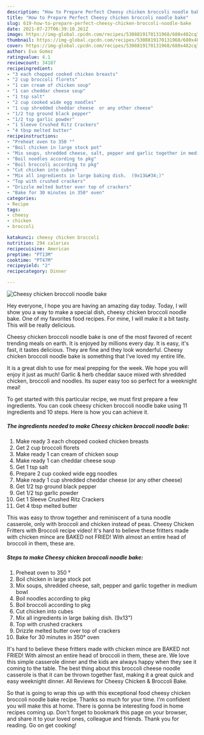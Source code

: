 ```yaml
---
description: "How to Prepare Perfect Cheesy chicken broccoli noodle bake"
title: "How to Prepare Perfect Cheesy chicken broccoli noodle bake"
slug: 619-how-to-prepare-perfect-cheesy-chicken-broccoli-noodle-bake
date: 2021-07-27T06:39:10.261Z
image: https://img-global.cpcdn.com/recipes/5308819170131968/680x482cq70/cheesy-chicken-broccoli-noodle-bake-recipe-main-photo.jpg
thumbnail: https://img-global.cpcdn.com/recipes/5308819170131968/680x482cq70/cheesy-chicken-broccoli-noodle-bake-recipe-main-photo.jpg
cover: https://img-global.cpcdn.com/recipes/5308819170131968/680x482cq70/cheesy-chicken-broccoli-noodle-bake-recipe-main-photo.jpg
author: Eva Gomez
ratingvalue: 4.1
reviewcount: 34187
recipeingredient:
- "3 each chopped cooked chicken breasts"
- "2 cup broccoli florets"
- "1 can cream of chicken soup"
- "1 can cheddar cheese soup"
- "1 tsp salt"
- "2 cup cooked wide egg noodles"
- "1 cup shredded cheddar cheese  or any other cheese"
- "1/2 tsp ground black pepper"
- "1/2 tsp garlic powder"
- "1 Sleeve Crushed Ritz Crackers"
- "4 tbsp melted butter"
recipeinstructions:
- "Preheat oven to 350 °"
- "Boil chicken in large stock pot"
- "Mix soups, shredded cheese, salt, pepper and garlic together in medium bowl"
- "Boil noodles according to pkg"
- "Boil broccoli according to pkg"
- "Cut chicken into cubes"
- "Mix all ingredients in large baking dish.  (9x13&#34;)"
- "Top with crushed crackers"
- "Drizzle melted butter over top of crackers"
- "Bake for 30 minutes in 350° oven"
categories:
- Recipe
tags:
- cheesy
- chicken
- broccoli

katakunci: cheesy chicken broccoli 
nutrition: 294 calories
recipecuisine: American
preptime: "PT13M"
cooktime: "PT47M"
recipeyield: "2"
recipecategory: Dinner

---
```



![Cheesy chicken broccoli noodle bake](https://img-global.cpcdn.com/recipes/5308819170131968/680x482cq70/cheesy-chicken-broccoli-noodle-bake-recipe-main-photo.jpg)

Hey everyone, I hope you are having an amazing day today. Today, I will show you a way to make a special dish, cheesy chicken broccoli noodle bake. One of my favorites food recipes. For mine, I will make it a bit tasty. This will be really delicious.

Cheesy chicken broccoli noodle bake is one of the most favored of recent trending meals on earth. It is enjoyed by millions every day. It is easy, it's fast, it tastes delicious. They are fine and they look wonderful. Cheesy chicken broccoli noodle bake is something that I've loved my entire life.

It is a great dish to use for meal prepping for the week. We hope you will enjoy it just as much! Garlic &amp; herb cheddar sauce mixed with shredded chicken, broccoli and noodles. Its super easy too so perfect for a weeknight meal!


To get started with this particular recipe, we must first prepare a few ingredients. You can cook cheesy chicken broccoli noodle bake using 11 ingredients and 10 steps. Here is how you can achieve it.

<!--inarticleads1-->

##### The ingredients needed to make Cheesy chicken broccoli noodle bake:

1. Make ready 3 each chopped cooked chicken breasts
1. Get 2 cup broccoli florets
1. Make ready 1 can cream of chicken soup
1. Make ready 1 can cheddar cheese soup
1. Get 1 tsp salt
1. Prepare 2 cup cooked wide egg noodles
1. Make ready 1 cup shredded cheddar cheese  (or any other cheese)
1. Get 1/2 tsp ground black pepper
1. Get 1/2 tsp garlic powder
1. Get 1 Sleeve Crushed Ritz Crackers
1. Get 4 tbsp melted butter


This was easy to throw together and reminiscent of a tuna noodle casserole, only with broccoli and chicken instead of peas. Cheesy Chicken Fritters with Broccoli recipe video! It&#39;s hard to believe these fritters made with chicken mince are BAKED not FRIED! With almost an entire head of broccoli in them, these are. 

<!--inarticleads2-->

##### Steps to make Cheesy chicken broccoli noodle bake:

1. Preheat oven to 350 °
1. Boil chicken in large stock pot
1. Mix soups, shredded cheese, salt, pepper and garlic together in medium bowl
1. Boil noodles according to pkg
1. Boil broccoli according to pkg
1. Cut chicken into cubes
1. Mix all ingredients in large baking dish.  (9x13&#34;)
1. Top with crushed crackers
1. Drizzle melted butter over top of crackers
1. Bake for 30 minutes in 350° oven


It&#39;s hard to believe these fritters made with chicken mince are BAKED not FRIED! With almost an entire head of broccoli in them, these are. We love this simple casserole dinner and the kids are always happy when they see it coming to the table. The best thing about this broccoli cheese noodle casserole is that it can be thrown together fast, making it a great quick and easy weeknight dinner. All Reviews for Cheesy Chicken &amp; Broccoli Bake. 

So that is going to wrap this up with this exceptional food cheesy chicken broccoli noodle bake recipe. Thanks so much for your time. I'm confident you will make this at home. There is gonna be interesting food in home recipes coming up. Don't forget to bookmark this page on your browser, and share it to your loved ones, colleague and friends. Thank you for reading. Go on get cooking!
